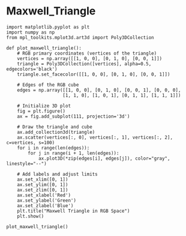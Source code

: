 # Maxwell_Triangle
    import matplotlib.pyplot as plt
    import numpy as np
    from mpl_toolkits.mplot3d.art3d import Poly3DCollection

    def plot_maxwell_triangle():
        # RGB primary coordinates (vertices of the triangle)
        vertices = np.array([[1, 0, 0], [0, 1, 0], [0, 0, 1]])
        triangle = Poly3DCollection([vertices], alpha=0.5, edgecolors='black')
        triangle.set_facecolor([[1, 0, 0], [0, 1, 0], [0, 0, 1]])

        # Edges of the RGB cube
        edges = np.array([[1, 0, 0], [0, 1, 0], [0, 0, 1], [0, 0, 0],
                         [1, 1, 0], [1, 0, 1], [0, 1, 1], [1, 1, 1]])
    
        # Initialize 3D plot
        fig = plt.figure()
        ax = fig.add_subplot(111, projection='3d')
    
        # Draw the triangle and cube
        ax.add_collection3d(triangle)
        ax.scatter(vertices[:, 0], vertices[:, 1], vertices[:, 2], c=vertices, s=100)
        for i in range(len(edges)):
            for j in range(i + 1, len(edges)):
                ax.plot3D(*zip(edges[i], edges[j]), color="gray", linestyle="--")
    
        # Add labels and adjust limits
        ax.set_xlim([0, 1])
        ax.set_ylim([0, 1])
        ax.set_zlim([0, 1])
        ax.set_xlabel('Red')
        ax.set_ylabel('Green')
        ax.set_zlabel('Blue')
        plt.title("Maxwell Triangle in RGB Space")
        plt.show()

    plot_maxwell_triangle()
